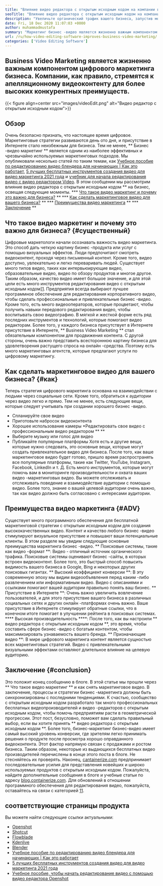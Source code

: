 ```yaml
---
title: "Влияние видео редактора с открытым исходным кодом на компании в 2021 году" 
seoTitle: "Влияние видео редактора с открытым исходным кодом на компании в 2021 году" 
description: "Увеличьте органический трафик вашего бизнеса, запустив мощную видеопад -кампанию. В этом сообщении объясняется преимущества использования видео редактора с открытым исходным кодом." 
date: Fri, 18 Dec 2020 11:07:03 +0000
author: muhammadmustafa
summary: "Маркетинг бизнес -видео является жизненно важным компонентом цифрового маркетинга бизнеса. Компании, как правило, стремятся к апелляционному видеоконтенту для более высоких конкурентных преимуществ." 
url: /ru/how-video-editing-software-improves-business-video-marketing/
categories: ['Video Editing Software']
---
```


## Business Video Marketing является жизненно важным компонентом цифрового маркетинга бизнеса. Компании, как правило, стремятся к апелляционному видеоконтенту для более высоких конкурентных преимуществ.

{{< figure align=center src="images/videoEdit.png" alt="Видео редактор с открытым исходным кодом">}}


## Обзор
Очень безопасно признать, что настоящее время цифровое. Маркетинговые стратегии развиваются день ото дня, и присутствие в Интернете стало неизбежным для бизнеса. Тем не менее, ** Бизнес -видео маркетинг ** является одним из наиболее эффективных и чрезвычайно используемых маркетинговых подходов. Мы опубликовали несколько статей по таким темам, как [Учебное пособие по редактированию видео блендера для начинающих | Как это работает][2], [5 лучших бесплатных инструментов создания видео для видео маркетинга 2021 года][3] и [учебник для начала редактирования видео с видео редактором Video][4]. В этом сообщении мы рассмотрим влияние видео редактора с открытым исходным кодом ** на бизнес, освещая следующие моменты.
  *** [Что такое видео маркетинг и почему это важно для бизнеса?][5] **
  *** [Как сделать маркетинговое видео для вашего бизнеса?][6] **
  *** [Преимущества видео маркетинга][7] **
  *** [Заключение][8] **

## Что такое видео маркетинг и почему это важно для бизнеса? {#существенный}
Цифровые маркетологи начали осознавать важность видео маркетинга. Это способ дать четкую картину бизнес -продукта или услуг с помощью визуальных эффектов. Люди предпочитают смотреть видеоконтент, проходя через письменный контент. Кроме того, видео доступно, увлекательно и легко переваривать людей. Существует много типов видео, таких как интервьюирующие видео, образовательные видео, видео по обзору продуктов и многое другое. Таким образом, качество видео имеет большое значение, и для этой цели есть много инструментов редактирования видео с открытым исходным кодом][1]. Предприятия всегда выбирают лучшее программное обеспечение для редактирования корпоративного видео, чтобы сделать профессиональные и привлекательные бизнес -видео.
Кроме того, есть много видеооператоров, которые процветают, чтобы получить навыки передового редактирования видео, чтобы воспитывать свою видеографию. В мягкой и жесткой форме есть ряд последних инструментов и технологий, которые помогают видео редакторам. Более того, у каждого бизнеса присутствует в Интернете присутствие в Интернете, ** Business Video Marketing ** стал обязательным компонентом для продвижения контента. С другой стороны, очень важно представить всестороннюю картину бизнеса для удовлетворения растущего спроса на онлайн -средства. Поэтому есть много маркетинговых агентств, которые предлагают услуги по цифровому маркетингу.

## Как сделать маркетинговое видео для вашего бизнеса? {#как}
Теперь стратегия цифрового маркетинга основана на взаимодействии с людьми через социальные сети. Кроме того, обратиться к аудитории через видео легко и прямо. Тем не менее, есть следующие вещи, которые следует учитывать при создании хорошего бизнес -видео.
  * Спланируйте свое видео
  * Приготовьте набросок видеоконтента
  * Хорошее использование камеры
  *Редактировать свое видео с профессиональным видео редактором ** **
  * Выберите музыку или голос для видео
  * Публикайте популярные платформы
Хотя есть и другие вещи, которые нужно следовать, это основные вещи, которые могут создать привлекательное видео для бизнеса. После того, как ваше маркетинговое видео будет готово, пришло время распространять все популярные платформы, такие как Twitter, YouTube, Instagram, Facebook, LinkedIn и т. Д. Есть много инструментов, которые могут помочь вам в мониторинге производительности и охвата ваших видео -маркетинговых видео. Вы можете отслеживать и отслеживать поведение и взаимодействие аудитории с помощью видео. Более того, знание о вашей целевой аудитории очень важно, так как видео должно быть согласовано с интересами аудитории.

## Преимущества видео маркетинга {#ADV}
Существует много программного обеспечения для бесплатной маркетинговой стратегии с открытым исходным кодом для создания высококачественных видео. Контент и качество любого бизнес -видео стимулируют визуальное присутствие и повышают ваши потенциальные клиенты. В этом разделе мы увидим следующие основные преимущества маркетинга бизнес -видео.
** Поисковые системы, такие как видео -формат **: Видео - отличный источник органического трафика. Поисковые системы оценивают бизнес -сайты, в которых встроен видеоконтент. Более того, это быстрый способ повысить видимость вашего бизнеса в Google, Bing и некоторых других поисковых гигантах.
** Высокий коэффициент конверсии **: В эту современную эпоху мы видим видеообъявления перед каким -либо развлечением или информативным видео. Видео с описаниями и ссылками помогают вашей аудитории правильно понять ваш бизнес.
** Присутствие в Интернете **: Очень важно увеличить вовлечение пользователей, и для этого присутствие вашего бизнеса в различных социальных сетях и других онлайн -платформах очень важно. Ваше присутствие в Интернете стимулирует обратные ссылки, что в конечном итоге помогает в улучшении рейтинга в поисковых системах.
**** Высокая производительность ****: После того, как вы настроили ** видео редактора с открытым исходным кодом **, это время, чтобы составить сфере бизнес -видео с богатым контентом, чтобы максимизировать узнаваемость вашего бренда.
** Призначающие видео **: В мире цифрового маркетинга контент является сущностью всех маркетинговых стратегий. Видео с привлекательными визуальными эффектами оставляют длительное влияние на целевую аудиторию.

## Заключение {#conclusion}
Это положит конец сообщению в блоге. В этой статье мы прошли через ** Что такое видео маркетинг ** и как снять маркетинговое видео. В заключение, процессы и стратегии бизнес -маркетинга должны быть синхронизированы с последними тенденциями. К счастью, сообщество с открытым исходным кодом разработало так много профессиональных бесплатных видеопроизводителей и видео -редакторов с открытым исходным кодом, чтобы помочь предприятиям расти в геометрической прогрессии. Этот пост, безусловно, поможет вам сделать правильный выбор, если вы хотите принять ** видео редактора с открытым исходным кодом **. Более того, бизнес-маркетинг бизнес-видео имеет самый высокий уровень конверсии, где зрителям легко принимать решения о продукте после просмотра хорошо оправданного видеоконтента. Этот фактор напрямую связан с продажами и ростом бизнеса. Таким образом, некоторые из выдающихся бесплатных видео производителей перечислены в конце этого поста в блоге. Не стесняйтесь их проверять.
Наконец, [cantainerize.com][9] предпринимает последовательные усилия для представления новейших и широко используемых продуктов с открытым исходным кодом. Пожалуйста, найдите дополнительные сообщения в блоге и учебные статьи по адресу [blog.containerize.com][10]. Для обновлений в отношении программного обеспечения для редактирования видео, пожалуйста, оставайтесь на связи с категорией [1][1][1].

## соответствующие страницы продукта
Вы можете найти следующие ссылки актуальными:
  * [Openshot][11]
  * [Shotcut][12]
  * [Flowblade][13]
  * [Kdenlive][14]
  * [Blender][15]
  * [Учебное пособие по редактированию видео блендера для начинающих | Как это работает][2]
  * [5 лучших бесплатных инструментов создания видео для видео маркетинга 2021 года][3]
  * [Учебное пособие, чтобы начать редактирование видео с помощью видео редактора Openshot][4]

  
[1]: https://products.containerize.com/video-editing-software
[2]: https://blog.containerize.com/video-editing-software/blender-video-editing-tutorial-for-beginners/
[3]: https://blog.containerize.com/video-editing-software/top-5-open-source-video-editor-software-for-video-marketing/
[4]: https://blog.containerize.com/video-editing-software/openshot-video-editor-tutorial-for-beginners-open-source/
[5]: #essential
[6]: #how
[7]: #adv
[8]: #Conclusion
[9]: https://www.containerize.com/
[10]: https://blog.containerize.com/
[11]: https://products.containerize.com/video-editing-software/openshot
[12]: https://products.containerize.com/video-editing-software/shotcut
[13]: https://products.containerize.com/video-editing-software/flowblade
[14]: https://products.containerize.com/video-editing-software/kdenlive
[15]: https://products.containerize.com/video-editing-software/blender
